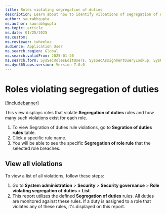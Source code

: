 ```yaml
--- 
title: Roles violating segregation of duties
description: Learn about how to identify viloations of segregation of duties. 
author: saurabhgupta
ms.author: saurabhgupta
ms.topic: article
ms.date: 01/25/2025
ms.custom: 
ms.reviewer: twheeloc
audience: Application User
ms.search.region: Global
ms.search.validFrom: 2025-01-20
ms.search.form: SysSecRolesEditUsers, SysSecAssignmentQueryLookup, SysQueryForm, SysSecRoleExcludeUsers
ms.dyn365.ops.version: Version 7.0.0 
---
```


# Roles violating segregation of duties

[!include[banner](../../../finance/includes/banner.md)]

This view displays roles that violate **Segregation of duties** rules and how many such violations exist for each role.
1. To view Segration of duties rule violations, go to **Segration of duties rules** table.
2. Click a specific rule name.
3. You will be able to see the specific **Segregation of role rule** that the selected role breaches.

## View all violations
To view a list of all violations, follow these steps:
1. Go to **System administration** > **Security** > **Security governance** > **Role violating segregation of duties** > **List**.
2. This report utilizes the defined **Segregation of duties** rules. All duties are monitored against these rules. If a duty is assigned to a role that violates any of these rules, it's displayed on this report.
